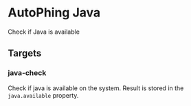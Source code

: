 # AutoPhing Java

Check if Java is available

## Targets ##

### java-check ###
Check if java is available on the system. Result is stored in the `java.available` property.
